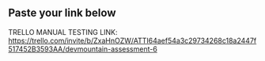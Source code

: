 ## Paste your link below

TRELLO MANUAL TESTING LINK:
https://trello.com/invite/b/ZxaHnOZW/ATTI64aef54a3c29734268c18a2447f517452B3593AA/devmountain-assessment-6
